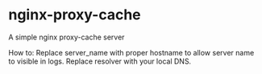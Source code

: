 # nginx-proxy-cache
A simple nginx proxy-cache server

How to:
Replace server_name with proper hostname to allow server name to visible in logs.
Replace resolver with your local DNS.
